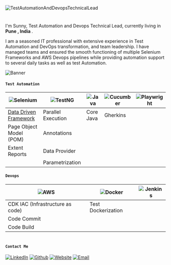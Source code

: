 ![TestAutomationAndDevopsTechnicalLead](./img/TestAutomationLead.svg)
<h1></h1>
<p>     I'm Sunny, Test Automation and Devops Technical Lead, currently living in <b>Pune , India </b>.</p>
<p>I am a seasoned IT professional with extensive experience in Test Automation and DevOps transformation, and team leadership. I have managed teams and ensured the smooth functioning of multiple Selenium Frameworks and AWS Devops pipelines while providing automation support to several daily tasks as well as test Automation.</b></p>


![Banner](./img/Banner.svg)


#### `Test Automation`
| ![Selenium](img/Selenium.svg) | ![TestNG](img/TestNG.svg) | ![Java](img/Java.svg) | ![Cucumber](img/Cucumber.svg) | ![Playwright](img/Playwright.svg) |
| -- | -- | -- | -- | -- |
| [Data Driven Framework](https://github.com/sunnyRavindra/DataDrivenFramework) | Parallel Execution | Core Java | Gherkins |
| Page Object Model (POM) | Annotations | 
| Extent Reports | Data Provider |  
|  | Parametrization |

#### `Devops`
| ![AWS](img/AWS.svg) | ![Docker](img/Docker.svg) | ![Jenkins](img/Jenkins.svg) | 
| -- | -- | -- |
| CDK IAC (Infrastructure as code) | Test Dockerization |
| Code Commit | 
| Code Build |  

<h1></h1>

#### `Contact Me`
[![LinkedIn](img/Linkedin.svg)](https://www.linkedin.com/in/sunnybharne)  [![Github](img/Github.svg)](https://github.com/sunnyRavindra)  [![Website](img/Website.svg)](https://www.botcat.org)  [![Email](img/Email.svg)](mailto:sunny.bharne.devops@gmail.com?subject=[GitHub]%20Source%20Han%20Sans)

